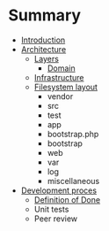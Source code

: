 # Summary

* [Introduction](README.md)
* [Architecture](docs/architecture.md)
   * [Layers](docs/layered_architecture.md)
       * [Domain](docs/docs/architecture/layers/domain.md)
   * [Infrastructure](docs/docs/architecture/layers/infrastructure.md)
   * [Filesystem layout](docs/filesystem-layout.md)
       * vendor
       * src
       * test
       * app
       * bootstrap.php
       * bootstrap
       * web
       * var
       * log
       * miscellaneous
* [Development proces](docs/development_proces.md)
   * [Definition of Done](docs/development-proces/definition_of_done.md)
   * Unit tests
   * Peer review

